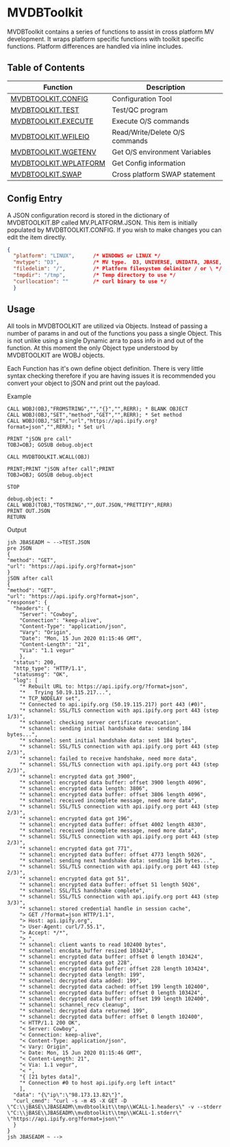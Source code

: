 # MVDBToolkit

MVDBToolkit contains a series of functions to assist in cross platform MV development.  It wraps platform specific functions with toolkit specific functions.  Platform differences are handled via inline includes. 

## Table of Contents

| Function                                                      | Description                       |
| -----------------------------------------                     | --------------------------------- |
| [MVDBTOOLKIT.CONFIG](./mvdbtoolkit-config/README.md)          | Configuration Tool                |
| [MVDBTOOLKIT.TEST](./mvdbtoolkit-test/README.md)              | Test/QC program                   |
| [MVDBTOOLKIT.EXECUTE](./mvdbtoolkit-wexecute/README.md)        | Execute O/S commands              |
| [MVDBTOOLKIT.WFILEIO](./mvdbtoolkit-wfileio/README.md)        | Read/Write/Delete O/S commands    |
| [MVDBTOOLKIT.WGETENV](./mvdbtoolkit-wgetenv/README.md)        | Get O/S environment Variables     |
| [MVDBTOOLKIT.WPLATFORM](./mvdbtoolkit-wplatform/README.md)    | Get Config information            |
| [MVDBTOOLKIT.SWAP](./mvdbtoolkit-wswap/README.md)              | Cross platform SWAP statement     |

## Config Entry

A JSON configuration record is stored in the dictionary of MVDBTOOLKIT.BP called MV.PLATFORM.JSON.  This item is initially populated by MVDBTOOLKIT.CONFIG.  If you wish to make changes you can edit the item directly.

```json
{
  "platform": "LINUX",      /* WINDOWS or LINUX */
  "mvtype": "D3",           /* MV type.  D3, UNIVERSE, UNIDATA, JBASE, QM */
  "filedelim": "/",         /* Platform filesystem delimiter / or \ */
  "tmpdir": "/tmp",         /* Temp directory to use */
  "curllocation": ""        /* curl binary to use */
  }
  ```

  ## Usage

  All tools in MVDBTOOLKIT are utilized via Objects.  Instead of passing a number of params in and out of the functions you pass a single Object.  This is not unlike using a single Dynamic arra to pass info in and out of the function.  At this moment the only Object type understood by MVDBTOOLKIT are WOBJ objects.

  Each Function has it's own define object definition.  There is very little syntax checking therefore if you are having issues it is recommended you convert your object to jSON and print out the payload.

  Example

  ```
  CALL WOBJ(OBJ,"FROMSTRING","","{}","",RERR); * BLANK OBJECT
  CALL WOBJ(OBJ,"SET","method","GET","",RERR); * Set method
  CALL WOBJ(OBJ,"SET","url","https://api.ipify.org?format=json","",RERR); * Set url

  PRINT "jSON pre call"
  TOBJ=OBJ; GOSUB debug.object

  CALL MVDBTOOLKIT.WCALL(OBJ)

  PRINT;PRINT "jSON after call";PRINT
  TOBJ=OBJ; GOSUB debug.object

  STOP

  debug.object: *
  CALL WOBJ(TOBJ,"TOSTRING","",OUT.JSON,"PRETTIFY",RERR)
  PRINT OUT.JSON
  RETURN
  ```

  Output
  ```
 jsh JBASEADM ~ -->TEST.JSON
pre JSON
{
  "method": "GET",
  "url": "https://api.ipify.org?format=json"
  }
jSON after call
{
  "method": "GET",
  "url": "https://api.ipify.org?format=json",
  "response": {
    "headers": {
      "Server": "Cowboy",
      "Connection": "keep-alive",
      "Content-Type": "application/json",
      "Vary": "Origin",
      "Date": "Mon, 15 Jun 2020 01:15:46 GMT",
      "Content-Length": "21",
      "Via": "1.1 vegur"
      },
    "status": 200,
    "http_type": "HTTP/1.1",
    "statusmsg": "OK",
    "log": [
      "* Rebuilt URL to: https://api.ipify.org/?format=json",
      "*   Trying 50.19.115.217...",
      "* TCP_NODELAY set",
      "* Connected to api.ipify.org (50.19.115.217) port 443 (#0)",
      "* schannel: SSL/TLS connection with api.ipify.org port 443 (step 1/3)",
      "* schannel: checking server certificate revocation",
      "* schannel: sending initial handshake data: sending 184 bytes...",
      "* schannel: sent initial handshake data: sent 184 bytes",
      "* schannel: SSL/TLS connection with api.ipify.org port 443 (step 2/3)",
      "* schannel: failed to receive handshake, need more data",
      "* schannel: SSL/TLS connection with api.ipify.org port 443 (step 2/3)",
      "* schannel: encrypted data got 3900",
      "* schannel: encrypted data buffer: offset 3900 length 4096",
      "* schannel: encrypted data length: 3806",
      "* schannel: encrypted data buffer: offset 3806 length 4096",
      "* schannel: received incomplete message, need more data",
      "* schannel: SSL/TLS connection with api.ipify.org port 443 (step 2/3)",
      "* schannel: encrypted data got 196",
      "* schannel: encrypted data buffer: offset 4002 length 4830",
      "* schannel: received incomplete message, need more data",
      "* schannel: SSL/TLS connection with api.ipify.org port 443 (step 2/3)",
      "* schannel: encrypted data got 771",
      "* schannel: encrypted data buffer: offset 4773 length 5026",
      "* schannel: sending next handshake data: sending 126 bytes...",
      "* schannel: SSL/TLS connection with api.ipify.org port 443 (step 2/3)",
      "* schannel: encrypted data got 51",
      "* schannel: encrypted data buffer: offset 51 length 5026",
      "* schannel: SSL/TLS handshake complete",
      "* schannel: SSL/TLS connection with api.ipify.org port 443 (step 3/3)",
      "* schannel: stored credential handle in session cache",
      "> GET /?format=json HTTP/1.1",
      "> Host: api.ipify.org",
      "> User-Agent: curl/7.55.1",
      "> Accept: */*",
      "> ",
      "* schannel: client wants to read 102400 bytes",
      "* schannel: encdata_buffer resized 103424",
      "* schannel: encrypted data buffer: offset 0 length 103424",
      "* schannel: encrypted data got 228",
      "* schannel: encrypted data buffer: offset 228 length 103424",
      "* schannel: decrypted data length: 199",
      "* schannel: decrypted data added: 199",
      "* schannel: decrypted data cached: offset 199 length 102400",
      "* schannel: encrypted data buffer: offset 0 length 103424",
      "* schannel: decrypted data buffer: offset 199 length 102400",
      "* schannel: schannel_recv cleanup",
      "* schannel: decrypted data returned 199",
      "* schannel: decrypted data buffer: offset 0 length 102400",
      "< HTTP/1.1 200 OK",
      "< Server: Cowboy",
      "< Connection: keep-alive",
      "< Content-Type: application/json",
      "< Vary: Origin",
      "< Date: Mon, 15 Jun 2020 01:15:46 GMT",
      "< Content-Length: 21",
      "< Via: 1.1 vegur",
      "< ",
      "{ [21 bytes data]",
      "* Connection #0 to host api.ipify.org left intact"
      ],
    "data": "{\"ip\":\"98.173.13.82\"}",
    "curl_cmnd": "curl -s -m 45 -X GET -D \"C:\\jBASE\\JBASEADM\\mvdbtoolkit\\tmp\\WCALL-1.headers\" -v --stderr \"C:\\jBASE\\JBASEADM\\mvdbtoolkit\\tmp\\WCALL-1.stderr\" \"https://api.ipify.org?format=json\""
    }
  }
jsh JBASEADM ~ -->
```



